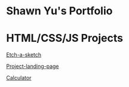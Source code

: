 # Shawn Yu's Portfolio

# HTML/CSS/JS Projects

[Etch-a-sketch](https://shawnnyu.github.io/etch-a-sketch/)

[Project-landing-page](https://shawnnyu.github.io/Project-Landing-Page/)

[Calculator](https://shawnnyu.github.io/Calculator/)
